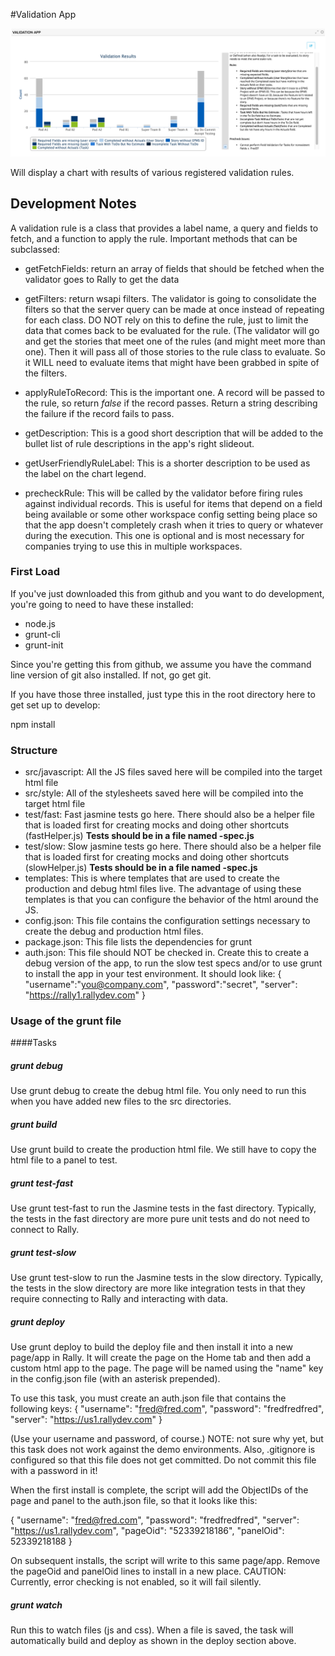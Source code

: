 #Validation App

![Screen Shot](./images/chart.png)

Will display a chart with results of various registered validation rules.

## Development Notes

A validation rule is a class that provides a label name, a query and fields to fetch, 
and a function to apply the rule.  Important methods that can be subclassed:

  * getFetchFields:  return an array of fields that should be fetched when the validator 
  goes to Rally to get the data
  * getFilters: return wsapi filters.  The validator is going to consolidate the filters so
  that the server query can be made at once instead of repeating for each class.  DO NOT 
  rely on this to define the rule, just to limit the data that comes back to be evaluated 
  for the rule.  (The validator will go and get the stories that meet one of the rules (and
  might meet more than one).  Then it will pass all of those stories to the rule class to
  evaluate.  So it WILL need to evaluate items that might have been grabbed in spite of the
  filters.
  
  * applyRuleToRecord:  This is the important one.  A record will be passed to the rule, so 
  return _false_ if the record passes.  Return a string describing the failure if the record 
  fails to pass.  
  
  * getDescription:  This is a good short description that will be added to the bullet list
  of rule descriptions in the app's right slideout.
  * getUserFriendlyRuleLabel: This is a shorter description to be used as the label on the
  chart legend.
  
  * precheckRule:  This will be called by the validator before firing rules against individual
  records.  This is useful for items that depend on a field being available or some other 
  workspace config setting being place so that the app doesn't completely crash when it tries
  to query or whatever during the execution.  This one is optional and is most necessary for
  companies trying to use this in multiple workspaces.
  


### First Load

If you've just downloaded this from github and you want to do development, 
you're going to need to have these installed:

 * node.js
 * grunt-cli
 * grunt-init
 
Since you're getting this from github, we assume you have the command line
version of git also installed.  If not, go get git.

If you have those three installed, just type this in the root directory here
to get set up to develop:

  npm install

### Structure

  * src/javascript:  All the JS files saved here will be compiled into the 
  target html file
  * src/style: All of the stylesheets saved here will be compiled into the 
  target html file
  * test/fast: Fast jasmine tests go here.  There should also be a helper 
  file that is loaded first for creating mocks and doing other shortcuts
  (fastHelper.js) **Tests should be in a file named <something>-spec.js**
  * test/slow: Slow jasmine tests go here.  There should also be a helper
  file that is loaded first for creating mocks and doing other shortcuts 
  (slowHelper.js) **Tests should be in a file named <something>-spec.js**
  * templates: This is where templates that are used to create the production
  and debug html files live.  The advantage of using these templates is that
  you can configure the behavior of the html around the JS.
  * config.json: This file contains the configuration settings necessary to
  create the debug and production html files.  
  * package.json: This file lists the dependencies for grunt
  * auth.json: This file should NOT be checked in.  Create this to create a
  debug version of the app, to run the slow test specs and/or to use grunt to
  install the app in your test environment.  It should look like:
    {
        "username":"you@company.com",
        "password":"secret",
        "server": "https://rally1.rallydev.com"
    }
  
### Usage of the grunt file
####Tasks
    
##### grunt debug

Use grunt debug to create the debug html file.  You only need to run this when you have added new files to
the src directories.

##### grunt build

Use grunt build to create the production html file.  We still have to copy the html file to a panel to test.

##### grunt test-fast

Use grunt test-fast to run the Jasmine tests in the fast directory.  Typically, the tests in the fast 
directory are more pure unit tests and do not need to connect to Rally.

##### grunt test-slow

Use grunt test-slow to run the Jasmine tests in the slow directory.  Typically, the tests in the slow
directory are more like integration tests in that they require connecting to Rally and interacting with
data.

##### grunt deploy

Use grunt deploy to build the deploy file and then install it into a new page/app in Rally.  It will create the page on the Home tab and then add a custom html app to the page.  The page will be named using the "name" key in the config.json file (with an asterisk prepended).

To use this task, you must create an auth.json file that contains the following keys:
{
    "username": "fred@fred.com",
    "password": "fredfredfred",
    "server": "https://us1.rallydev.com"
}

(Use your username and password, of course.)  NOTE: not sure why yet, but this task does not work against the demo environments.  Also, .gitignore is configured so that this file does not get committed.  Do not commit this file with a password in it!

When the first install is complete, the script will add the ObjectIDs of the page and panel to the auth.json file, so that it looks like this:

{
    "username": "fred@fred.com",
    "password": "fredfredfred",
    "server": "https://us1.rallydev.com",
    "pageOid": "52339218186",
    "panelOid": 52339218188
}

On subsequent installs, the script will write to this same page/app. Remove the
pageOid and panelOid lines to install in a new place.  CAUTION:  Currently, error checking is not enabled, so it will fail silently.

##### grunt watch

Run this to watch files (js and css).  When a file is saved, the task will automatically build and deploy as shown in the deploy section above.

